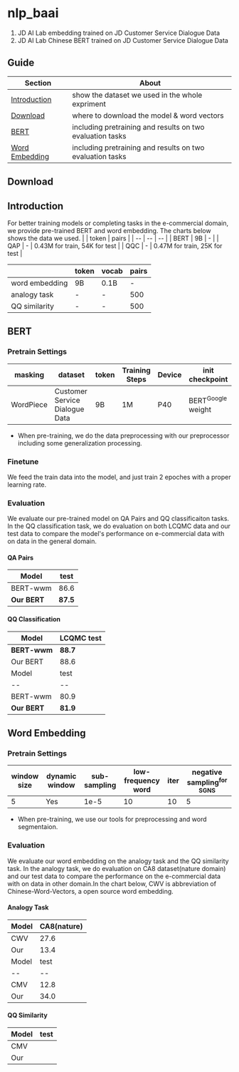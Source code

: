 # nlp_baai
1. JD AI Lab embedding trained on JD Customer Service Dialogue Data
2. JD AI Lab Chinese BERT trained on JD Customer Service Dialogue Data
## Guide
| Section | About |
| -- | -- |
| [Introduction](#Introduction) | show the dataset we used in the whole expriment|
| [Download](#Download) | where to download the model & word vectors|
| [BERT](#BERT) | including pretraining and results on two evaluation tasks |
| [Word Embedding](#Word-Embedding)| including pretraining and results on two evaluation tasks |
## Download

## Introduction
For better training models or completing tasks in the e-commercial domain, we provide pre-trained BERT and word embedding. The charts below shows the data we used.
| | token | pairs |
| -- | -- | -- |
| BERT | 9B | - |
| QAP | - | 0.43M for train, 54K for test |
| QQC | - | 0.47M for train, 25K for test |

| | token | vocab | pairs |
| -- | -- | -- | -- |
| word embedding | 9B | 0.1B | - |
| analogy task | - | - | 500 |
| QQ similarity | - | - | 500 |
## BERT
### Pretrain Settings
| masking | dataset | token | Training Steps | Device | init checkpoint |
| -- | -- | -- | -- | -- | -- |
| WordPiece | Customer Service Dialogue Data | 9B | 1M | P40 | BERT<sup>Google</sup> weight |
* When pre-training, we do the data preprocessing with our preprocessor including some generalization processing.
### Finetune
We feed the train data into the model, and just train 2 epoches with a proper learning rate.
### Evaluation
We evaluate our pre-trained model on QA Pairs and QQ classificaiton tasks. In the QQ classification task, we do evaluation on both LCQMC data and our test data to compare the model's performance on e-commercial data with on data in the general domain.
#### QA Pairs
| Model | test |
| -- | -- |
| BERT-wwm | 86.6 |
| **Our BERT** | **87.5** |
#### QQ Classification
| Model | LCQMC test |
| -- | -- |
| **BERT-wwm** | **88.7** |
| Our BERT | 88.6 |
| Model | test |
| -- | -- |
| BERT-wwm | 80.9 |
| **Our BERT** | **81.9** |
## Word Embedding
### Pretrain Settings
| window size | dynamic window | sub-sampling | low-frequency word | iter | negative sampling<sup>for SGNS</sup> |
| -- | -- | -- | -- | -- | -- |
| 5 | Yes | 1e-5 | 10 | 10 | 5 |
* When pre-training, we use our tools for preprocessing and word segmentaion.
### Evaluation
We evaluate our word embedding on the analogy task and the QQ similarity task. In the analogy task, we do evaluation on CA8 dataset(nature domain) and our test data to compare the performance on the e-commercial data with on data in other domain.In the chart below, CWV is abbreviation of Chinese-Word-Vectors, a open source word embedding. 
#### Analogy Task
| Model | CA8(nature) |
| -- | -- |
| CWV | 27.6 |
| Our | 13.4 |
| Model | test |
| -- | -- |
| CMV | 12.8 |
| Our | 34.0 |
#### QQ Similarity
| Model | test |
| -- | -- |
| CMV | |
| Our | |
